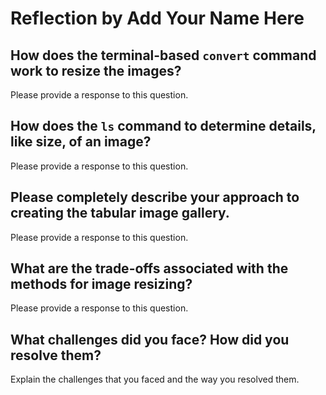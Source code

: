 # Reflection by Add Your Name Here

## How does the terminal-based `convert` command work to resize the images?

Please provide a response to this question.

## How does the `ls` command to determine details, like size, of an image?

Please provide a response to this question.

## Please completely describe your approach to creating the tabular image gallery.

Please provide a response to this question.

## What are the trade-offs associated with the methods for image resizing?

Please provide a response to this question.

## What challenges did you face? How did you resolve them?

Explain the challenges that you faced and the way you resolved them.
